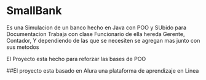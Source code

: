 # SmallBank
Es una Simulacion de un banco hecho en Java con POO y SUbido para Documentacion 
Trabaja con clase Funcionario de ella hereda Gerente, Contador, Y dependiendo de las que se necesiten se agregan mas junto con sus metodos 

El Proyecto esta hecho para reforzar las bases de POO 

##El proyecto esta basado en Alura una plataforma de aprendizaje en Linea 
